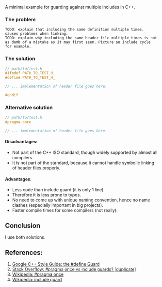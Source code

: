 A minimal example for guarding against multiple includes in C++.

### The problem
```
TODO: explain that including the same definition multiple times, causes problmes when linking.
TODO: explain why including the same header file multiple times is not as dumb of a mistake as it may first seem. Picture an include cycle for example.
```

### The solution

```c++
// path/to/test.h
#ifndef PATH_TO_TEST_H_
#define PATH_TO_TEST_H_

// ... implementation of header file goes here.

#endif
```

### Alternative solution
```c++
// path/to/test.h
#pragma once

// ... implementation of header file goes here.
```

#### Disadvantages:
* Not part of the C++ ISO standard, though widely supported by almost all compilers.
* It is not part of the standard, because it cannot handle symbolic linking of header files properly.

#### Advantages:
* Less code than include guard (it is only 1 line).
* Therefore it is less prone to typos.
* No need to come up with unique naming convention, hence no name clashes (especially important in big projects).
* Faster compile times for some compilers (not really).

## Conclusion
I use both solutions. 

## References:
1. [Google C++ Style Guide: the #define Guard](https://google.github.io/styleguide/cppguide.html#The__define_Guard)
2. [Stack Overflow: #pragma once vs include guards? [duplicate]](https://stackoverflow.com/questions/1143936/pragma-once-vs-include-guards)
3. [Wikipedia: #pragma once](https://en.wikipedia.org/wiki/Pragma_once)
4. [Wikipedia: include guard](https://en.wikipedia.org/wiki/Include_guard)